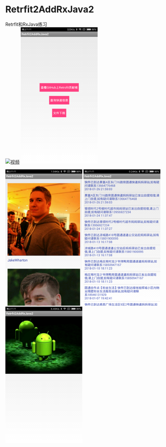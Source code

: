 # Retrfit2AddRxJava2
Retrfit和RxJava练习
<br>
[![视频](https://i.ytimg.com/vi/aTkBDQQNL6w/3.jpg?time=1517497723276)](https://www.youtube.com/watch?v=aTkBDQQNL6w&feature=youtu.be)
<img src="https://github.com/heyl1989/Retrfit2AddRxJava2/blob/master/Screenshots/Screenshot_2018-02-01-23-11-06-522_cn.v1.retrfit2.png" width="240" height="426" alt="截屏1"/>

<img src="https://github.com/heyl1989/Retrfit2AddRxJava2/blob/master/Screenshots/Screenshot_2018-02-01-23-11-21-899_cn.v1.retrfit2.png" width="240" height="426" alt="截屏1"/>

<img src="https://github.com/heyl1989/Retrfit2AddRxJava2/blob/master/Screenshots/Screenshot_2018-02-01-23-11-27-993_cn.v1.retrfit2.png" width="240" height="426" alt="截屏1"/>

<img src="https://github.com/heyl1989/Retrfit2AddRxJava2/blob/master/Screenshots/Screenshot_2018-02-01-23-11-33-905_cn.v1.retrfit2.png" width="240" height="426" alt="截屏1"/>

